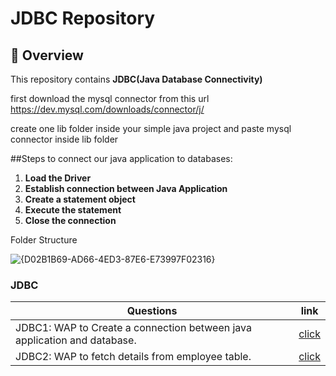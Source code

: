 # JDBC Repository

## 🚀 Overview
This repository contains **JDBC(Java Database Connectivity)** 

first download the mysql connector from this url https://dev.mysql.com/downloads/connector/j/

create one lib folder inside your simple java project and paste mysql connector inside lib folder

##Steps to connect our java application to databases:
1. **Load the Driver**
2. **Establish connection between Java Application**
3. **Create a statement object**
4. **Execute the statement**
5. **Close the connection**
   
Folder Structure

![{D02B1B69-AD66-4ED3-87E6-E73997F02316}](https://github.com/user-attachments/assets/7ba9a149-1666-4337-a5a3-c20da76470e5)


### JDBC
| Questions             | link                                                                                                                        |
| ----------------------------------------------------------------| --------------------------------------------------------------------------------------------------------------------------- |
|JDBC1: WAP to Create a connection between java application and database. | [click](https://github.com/RhutikJagtap/JEE-Advance-Java-/blob/main/JDBC/JDBC1/src/com/javabyrj/learn/Program1.java)        |
|JDBC2: WAP to fetch details from employee table.                         | [click](https://github.com/RhutikJagtap/JEE-Advance-Java-/blob/main/JDBC/JDBC2/src/com/javabyrj/learn/Program2.java)        |



